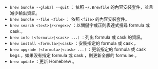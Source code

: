 * `brew bundle --global --quit` ： 依照 `~/.Brewfile` 的內容安裝套件，並且減少輸出資訊。
* `brew bundle --file <file>` ： 依照 `<file>` 的內容安裝套件。
* `brew search <text>|/<regex>/` ：以關鍵字或正則表達式搜尋 formula 或 cask 。
* `brew info [<formula>|<cask> ...]` ：列出 formula 或 cask 的資訊。
* `brew install <formula>|<cask>` ：安裝指定的 formula 或 cask 。
* `brew upgrade [<formula>|<cask> ...]` ：更新指定的 formula 或 cask kegs 。如果沒有指定 formula 或 cask ，則更新全部的 formulae 。
* `brew update` ：更新 Homebrew 。
